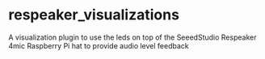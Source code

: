 # respeaker_visualizations
A visualization plugin to use the leds on top of the SeeedStudio Respeaker 4mic Raspberry Pi hat to provide audio level feedback
